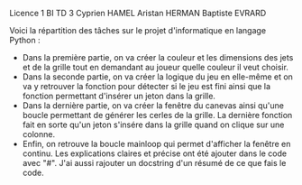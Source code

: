 Licence 1 BI TD 3 
Cyprien HAMEL 
Aristan HERMAN 
Baptiste EVRARD 


Voici la répartition des tâches sur le projet d'informatique en langage Python : 
- Dans la première partie, on va créer la couleur et les dimensions des jets et de la grille tout en demandant au joueur quelle couleur il veut choisir. 
- Dans la seconde partie, on va créer la logique du jeu en elle-même et on va y retrouver la fonction pour détecter si le jeu est fini ainsi que la fonction permettant d'insérer un jeton dans la grille. 
- Dans la dernière partie, on va créer la fenêtre du canevas ainsi qu'une boucle permettant de générer les cerles de la grille. La dernière fonction fait en sorte qu'un jeton s'insére dans la grille quand on clique sur une colonne. 
- Enfin, on retrouve la boucle mainloop qui permet d'afficher la fenêtre en continu.
Les explications claires et précise ont été ajouter dans le code avec "#".
J'ai aussi rajouter un docstring d'un résumé de ce que fais le code.
